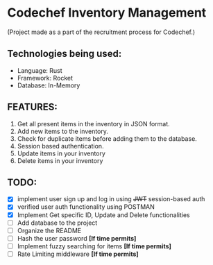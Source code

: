 # Codechef Inventory Management
(Project made as a part of the recruitment process for Codechef.)

## Technologies being used:
- Language: Rust
- Framework: Rocket
- Database: In-Memory

## FEATURES:
1. Get all present items in the inventory in JSON format.
2. Add new items to the inventory.
3. Check for duplicate items before adding them to the database.
4. Session based authentication.
5. Update items in your inventory
6. Delete items in your inventory

## TODO:
- [x] implement user sign up and log in using ~~JWT~~ session-based auth
- [x] verified user auth functionality using POSTMAN
- [x] Implement Get specific ID, Update and Delete functionalities
- [ ] Add database to the project
- [ ] Organize the README
- [ ] Hash the user password **[If time permits]**
- [ ] Implement fuzzy searching for items **[If time permits]** 
- [ ] Rate Limiting middleware **[If time permits]** 